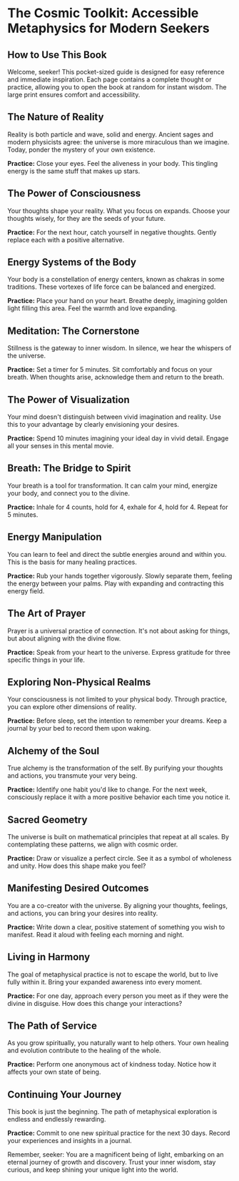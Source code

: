 # The Cosmic Toolkit: Accessible Metaphysics for Modern Seekers

## How to Use This Book

Welcome, seeker! This pocket-sized guide is designed for easy reference and immediate inspiration. Each page contains a complete thought or practice, allowing you to open the book at random for instant wisdom. The large print ensures comfort and accessibility.

## The Nature of Reality

Reality is both particle and wave, solid and energy. Ancient sages and modern physicists agree: the universe is more miraculous than we imagine. Today, ponder the mystery of your own existence.

**Practice:** Close your eyes. Feel the aliveness in your body. This tingling energy is the same stuff that makes up stars.

## The Power of Consciousness

Your thoughts shape your reality. What you focus on expands. Choose your thoughts wisely, for they are the seeds of your future.

**Practice:** For the next hour, catch yourself in negative thoughts. Gently replace each with a positive alternative.

## Energy Systems of the Body

Your body is a constellation of energy centers, known as chakras in some traditions. These vortexes of life force can be balanced and energized.

**Practice:** Place your hand on your heart. Breathe deeply, imagining golden light filling this area. Feel the warmth and love expanding.

## Meditation: The Cornerstone

Stillness is the gateway to inner wisdom. In silence, we hear the whispers of the universe.

**Practice:** Set a timer for 5 minutes. Sit comfortably and focus on your breath. When thoughts arise, acknowledge them and return to the breath.

## The Power of Visualization

Your mind doesn't distinguish between vivid imagination and reality. Use this to your advantage by clearly envisioning your desires.

**Practice:** Spend 10 minutes imagining your ideal day in vivid detail. Engage all your senses in this mental movie.

## Breath: The Bridge to Spirit

Your breath is a tool for transformation. It can calm your mind, energize your body, and connect you to the divine.

**Practice:** Inhale for 4 counts, hold for 4, exhale for 4, hold for 4. Repeat for 5 minutes.

## Energy Manipulation

You can learn to feel and direct the subtle energies around and within you. This is the basis for many healing practices.

**Practice:** Rub your hands together vigorously. Slowly separate them, feeling the energy between your palms. Play with expanding and contracting this energy field.

## The Art of Prayer

Prayer is a universal practice of connection. It's not about asking for things, but about aligning with the divine flow.

**Practice:** Speak from your heart to the universe. Express gratitude for three specific things in your life.

## Exploring Non-Physical Realms

Your consciousness is not limited to your physical body. Through practice, you can explore other dimensions of reality.

**Practice:** Before sleep, set the intention to remember your dreams. Keep a journal by your bed to record them upon waking.

## Alchemy of the Soul

True alchemy is the transformation of the self. By purifying your thoughts and actions, you transmute your very being.

**Practice:** Identify one habit you'd like to change. For the next week, consciously replace it with a more positive behavior each time you notice it.

## Sacred Geometry

The universe is built on mathematical principles that repeat at all scales. By contemplating these patterns, we align with cosmic order.

**Practice:** Draw or visualize a perfect circle. See it as a symbol of wholeness and unity. How does this shape make you feel?

## Manifesting Desired Outcomes

You are a co-creator with the universe. By aligning your thoughts, feelings, and actions, you can bring your desires into reality.

**Practice:** Write down a clear, positive statement of something you wish to manifest. Read it aloud with feeling each morning and night.

## Living in Harmony

The goal of metaphysical practice is not to escape the world, but to live fully within it. Bring your expanded awareness into every moment.

**Practice:** For one day, approach every person you meet as if they were the divine in disguise. How does this change your interactions?

## The Path of Service

As you grow spiritually, you naturally want to help others. Your own healing and evolution contribute to the healing of the whole.

**Practice:** Perform one anonymous act of kindness today. Notice how it affects your own state of being.

## Continuing Your Journey

This book is just the beginning. The path of metaphysical exploration is endless and endlessly rewarding.

**Practice:** Commit to one new spiritual practice for the next 30 days. Record your experiences and insights in a journal.

Remember, seeker: You are a magnificent being of light, embarking on an eternal journey of growth and discovery. Trust your inner wisdom, stay curious, and keep shining your unique light into the world.


